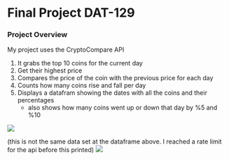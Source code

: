 # Final Project DAT-129

### Project Overview

My project uses the CryptoCompare API
1. It grabs the top 10 coins for the current day
2. Get their highest price
3. Compares the price of the coin with the previous price for each day
4. Counts how many coins rise and fall per day
5. Displays a datafram showing the dates with all the coins and their percentages
    - also shows how many coins went up or down that day by %5 and %10

<img src=C:\Users\Shane\Downloads\dataframcoin.jpg>
    
(this is not the same data set at the dataframe above. I reached a rate limit for the api before this printed)
<img src=coindisplay.png>
